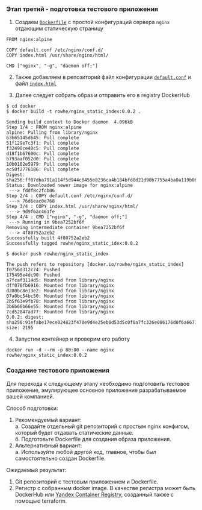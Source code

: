 ### Этап третий - подготовка тестового приложения

1. Создаем [`Dockerfile`](docker/Dockerfile) с простой конфигураций сервера `nginx` отдающим статическую страницу

```text
FROM nginx:alpine

COPY default.conf /etc/nginx/conf.d/
COPY index.html /usr/share/nginx/html/

CMD ["nginx", "-g", "daemon off;"]
```

2. Также добавляем в репозиторий файл конфигурации [`default.conf`](docker/default.conf) и файл [`index.html`](docker/index.html)

3. Далее следует собрать образ и отправить его в registry DockerHub

```shell
$ cd docker
$ docker build -t rowhe/nginx_static_index:0.0.2 .

Sending build context to Docker daemon  4.096kB
Step 1/4 : FROM nginx:alpine
alpine: Pulling from library/nginx
63b65145d645: Pull complete
51f129e7c3f1: Pull complete
f32490ce40c5: Pull complete
d18f1b67600c: Pull complete
b793aaf052d0: Pull complete
10b0102e5979: Pull complete
ec50f2776186: Pull complete
Digest: sha256:ff07dba791a114f5d944c8455e8236ca4b184bfd8d21d90b7755a4ba0a119b06
Status: Downloaded newer image for nginx:alpine
 ---> fddf8c2fcb06
Step 2/4 : COPY default.conf /etc/nginx/conf.d/
 ---> 76d6eac0e768
Step 3/4 : COPY index.html /usr/share/nginx/html/
 ---> 9d9f6ac461fe
Step 4/4 : CMD ["nginx", "-g", "daemon off;"]
 ---> Running in 9bea7252bf6f
Removing intermediate container 9bea7252bf6f
 ---> 4f80752a2eb2
Successfully built 4f80752a2eb2
Successfully tagged rowhe/nginx_static_idex:0.0.2
```



```shell
$ docker push rowhe/nginx_static_index

The push refers to repository [docker.io/rowhe/nginx_static_index]
f0756d312c74: Pushed
175495e4dc90: Pushed
a7fcaf3114d5: Mounted from library/nginx
dff076fb6916: Mounted from library/nginx
d280bc8e13e2: Mounted from library/nginx
07a0bc54bc50: Mounted from library/nginx
2b5f63e9fb78: Mounted from library/nginx
3b6b66b66e55: Mounted from library/nginx
7cd52847ad77: Mounted from library/nginx
0.0.2: digest: sha256:91efabe17ece024823f470e9d4e25eb0d53d5c0f0a7fc326e086176d0f6a6671 size: 2195
```

4. Запустим контейнер и проверим его работу

```shell
docker run -d --rm -p 80:80 --name nginx rowhe/nginx_static_index:0.0.2 
```







### Создание тестового приложения

Для перехода к следующему этапу необходимо подготовить тестовое приложение, эмулирующее основное приложение разрабатываемое вашей компанией.

Способ подготовки:

1. Рекомендуемый вариант:  
   а. Создайте отдельный git репозиторий с простым nginx конфигом, который будет отдавать статические данные.  
   б. Подготовьте Dockerfile для создания образа приложения.  
2. Альтернативный вариант:  
   а. Используйте любой другой код, главное, чтобы был самостоятельно создан Dockerfile.

Ожидаемый результат:

1. Git репозиторий с тестовым приложением и Dockerfile.
2. Регистр с собранным docker image. В качестве регистра может быть DockerHub или [Yandex Container Registry](https://cloud.yandex.ru/services/container-registry), созданный также с помощью terraform.
